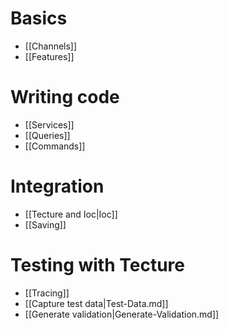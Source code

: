 
# Basics
 - [[Channels]]
 - [[Features]]
# Writing code
 - [[Services]]
 - [[Queries]]
 - [[Commands]]
# Integration
 - [[Tecture and Ioc|Ioc]]
 - [[Saving]]
# Testing with Tecture 
 - [[Tracing]]
 - [[Capture test data|Test-Data.md]]
 - [[Generate validation|Generate-Validation.md]]